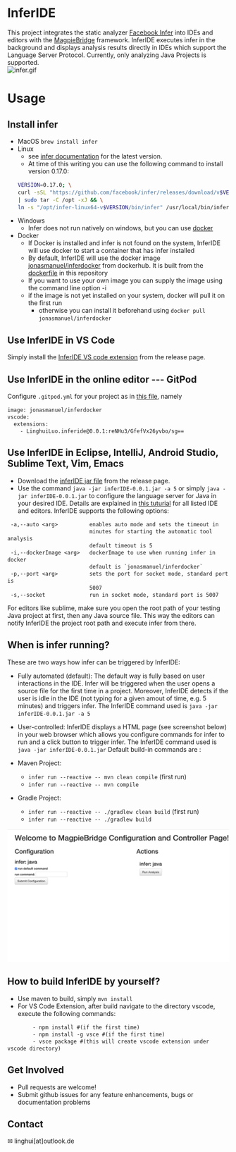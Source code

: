 # InferIDE
This project integrates the static analyzer [Facebook Infer](https://github.com/facebook/infer) into IDEs and editors with the [MagpieBridge](https://github.com/MagpieBridge/MagpieBridge) framework.
InferIDE executes infer in the background and displays analysis results directly in IDEs which support the Language Server Protocol.
Currently, only analyzing Java Projects is supported.  
![infer.gif](https://github.com/MagpieBridge/InferIDE/blob/master/doc/infer.gif)
# Usage
## Install infer
* MacOS `brew install infer`
* Linux 
  - see [infer documentation](https://fbinfer.com/docs/getting-started/) for the latest version.
  - At time of this writing you can use the following command to install version 0.17.0:
  ```bash
  VERSION=0.17.0; \
  curl -sSL "https://github.com/facebook/infer/releases/download/v$VERSION/infer-linux64-v$VERSION.tar.xz" \
  | sudo tar -C /opt -xJ && \
  ln -s "/opt/infer-linux64-v$VERSION/bin/infer" /usr/local/bin/infer
  ```
* Windows
  - Infer does not run natively on windows, but you can use [docker](https://docs.docker.com/docker-for-windows/install/)
* Docker
  - If Docker is installed and infer is not found on the system, InferIDE will use docker to start a container that has infer installed
  - By default, InferIDE will use the docker image [jonasmanuel/inferdocker](https://hub.docker.com/r/jonasmanuel/inferdocker) from dockerhub. It is built from the [dockerfile](inferdocker/Dockerfile) in this repository
  - If you want to use your own image you can supply the image using the command line option -i <dockerImage>
  - if the image is not yet installed on your system, docker will pull it on the first run
    - otherwise you can install it beforehand using `docker pull jonasmanuel/inferdocker` 
 
## Use InferIDE in VS Code
Simply install the [InferIDE VS code extension](https://github.com/MagpieBridge/InferIDE/releases/download/0.0.1/inferide-0.0.1.vsix) from the release page. 
## Use InferIDE in the online editor --- GitPod
Configure `.gitpod.yml` for your project as in [this file](https://github.com/MagpieBridge/MagpieBridge/blob/develop/.gitpod.yml
), namely 
```
image: jonasmanuel/inferdocker
vscode:
  extensions:
    - LinghuiLuo.inferide@0.0.1:reNHu3/GfefVx26yvbo/sg==
```
## Use InferIDE in Eclipse, IntelliJ, Android Studio, Sublime Text, Vim, Emacs 
- Download the [inferIDE jar file](https://github.com/MagpieBridge/InferIDE/releases/download/0.0.1/inferIDE-0.0.1.jar) from the release page.
- Use the command `java -jar inferIDE-0.0.1.jar -a 5` or simply `java -jar inferIDE-0.0.1.jar` to configure the language server for Java in your desired IDE. Details are explained in [this tuturial](https://github.com/MagpieBridge/MagpieBridge/wiki/Tutorial-11.-Configure-different-IDEs-to-use-your-MagpieBridge-based-server) for all listed IDE and editors. InferIDE supports the following options:
```
 -a,--auto <arg>          enables auto mode and sets the timeout in
                          minutes for starting the automatic tool analysis
                          default timeout is 5
 -i,--dockerImage <arg>   dockerImage to use when running infer in docker
                          default is `jonasmanuel/inferdocker`
 -p,--port <arg>          sets the port for socket mode, standard port is
                          5007
 -s,--socket              run in socket mode, standard port is 5007
 ```
For editors like sublime, make sure you open the root path of your testing Java project at first, then any Java source file. This way the editors can notify InferIDE the project root path and execute infer from there. 

## When is infer running?
These are two ways how infer can be triggered by InferIDE:
- Fully automated (default): The default way is fully based on user interactions in the IDE. Infer will be triggered when the user opens a source file for the first time in a project. Moreover, InferIDE detects if the user is idle in the IDE (not typing for a given amout of time, e.g. 5 minutes) and triggers infer.  The InferIDE command used is `java -jar inferIDE-0.0.1.jar -a 5`
- User-controlled: InferIDE displays a HTML page (see screenshot below) in your web browser which allows you configure commands for infer to run and a click button to trigger infer. The InferIDE command used is `java -jar inferIDE-0.0.1.jar`
Default build-in commands are :
- Maven Project:
  - `infer run --reactive -- mvn clean compile` (first run)
  - `infer run --reactive -- mvn compile`

- Gradle Project: 
  - `infer run --reactive -- ./gradlew clean build` (first run)
  - `infer run --reactive -- ./gradlew build`
 
 <img src="https://github.com/MagpieBridge/InferIDE/blob/master/doc/htmlpage.png" width="600">
 
## How to build InferIDE by yourself?
- Use maven to build, simply `mvn install`
- For VS Code Extension, after build navigate to the directory vscode, execute the following commands:
```
        - npm install #(if the first time)
        - npm install -g vsce #(if the first time)
        - vsce package #(this will create vscode extension under vscode directory)
 ```
 
## Get Involved
- Pull requests are welcome!
- Submit github issues for any feature enhancements, bugs or documentation problems

## Contact 
&#x2709; linghui[at]outlook.de
